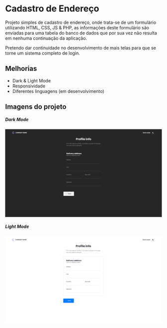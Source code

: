 # Cadastro de Endereço
Projeto simples de cadastro de endereço, onde trata-se de um formulário utilizando HTML, CSS, JS & PHP, as informações deste formulário são enviadas para uma tabela do banco de dados que por sua vez não resulta em nenhuma continuação da aplicação.

Pretendo dar continuidade no desenvolvimento de mais telas para que se torne um sistema completo de login.

## Melhorias

- Dark & Light Mode
- Responsividade
- Diferentes linguagens (em desenvolvimento)

## Imagens do projeto

 ##### Dark Mode

 ![alt](public/assets/imgs/projeto-dark.png)

 ##### Light Mode

 ![alt](public/assets/imgs/projeto-light.png)